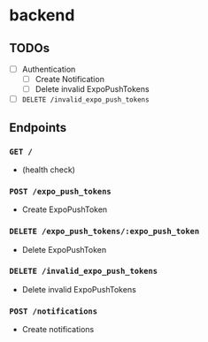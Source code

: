 # backend

## TODOs

- ☐ Authentication
  - ☐ Create Notification
  - ☐ Delete invalid ExpoPushTokens
- ☐ `DELETE /invalid_expo_push_tokens`

## Endpoints

### `GET /`

- (health check)

### `POST /expo_push_tokens`

- Create ExpoPushToken

### `DELETE /expo_push_tokens/:expo_push_token`

- Delete ExpoPushToken

### `DELETE /invalid_expo_push_tokens`

- Delete invalid ExpoPushTokens

### `POST /notifications`

- Create notifications

